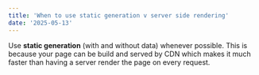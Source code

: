 ```yaml
---
title: 'When to use static generation v server side rendering'
date: '2025-05-13'
---
```

Use **static generation** (with and without data) whenever possible. This is because your page can be build and served by CDN which makes it much faster than having a server render the page on every request.